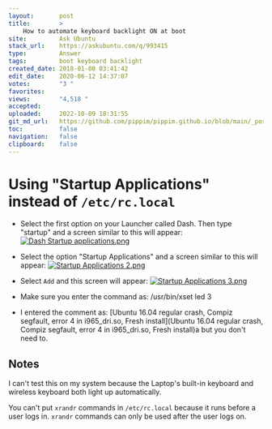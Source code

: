 ```yaml
---
layout:       post
title:        >
    How to automate keyboard backlight ON at boot
site:         Ask Ubuntu
stack_url:    https://askubuntu.com/q/993415
type:         Answer
tags:         boot keyboard backlight
created_date: 2018-01-08 03:41:42
edit_date:    2020-06-12 14:37:07
votes:        "3 "
favorites:    
views:        "4,518 "
accepted:     
uploaded:     2022-10-09 18:31:55
git_md_url:   https://github.com/pippim/pippim.github.io/blob/main/_posts/2018/2018-01-08-How-to-automate-keyboard-backlight-ON-at-boot.md
toc:          false
navigation:   false
clipboard:    false
---
```


# Using "Startup Applications" instead of `/etc/rc.local`

- Select the first option on your Launcher called Dash. Then type "startup" and a screen similar to this will appear:
[![Dash Startup applications.png][1]][1]

- Select the option "Startup Applications" and a screen similar to this will appear:
[![Startup Applications 2.png][2]][2]

- Select `Add` and this screen will appear:
[![Startup Applications 3.png][3]][3]

- Make sure you enter the command as: /usr/bin/xset led 3
- I entered the comment as: [Ubuntu 16.04 regular crash, Compiz segfault, error 4 in i965_dri.so, Fresh install](Ubuntu 16.04 regular crash, Compiz segfault, error 4 in i965_dri.so, Fresh install)a but you don't need to.

## Notes

I can't test this on my system because the Laptop's built-in keyboard and wireless keyboard both light up automatically.

You can't put `xrandr` commands in `/etc/rc.local` because it runs before a user logs in. `xrandr` commands can only be used after the user logs on.

  [1]: https://i.stack.imgur.com/HynOK.png
  [2]: https://i.stack.imgur.com/XKOCo.png
  [3]: https://i.stack.imgur.com/Q0olP.png
